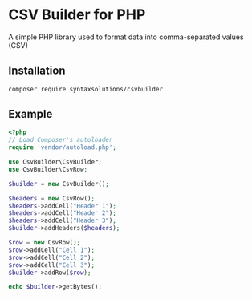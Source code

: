 # CSV Builder for PHP
A simple PHP library used to format data into comma-separated values (CSV)

## Installation

```sh
composer require syntaxsolutions/csvbuilder
```

## Example

```php
<?php
// Load Composer's autoloader
require 'vendor/autoload.php';

use CsvBuilder\CsvBuilder;
use CsvBuilder\CsvRow;

$builder = new CsvBuilder();

$headers = new CsvRow();
$headers->addCell("Header 1");
$headers->addCell("Header 2");
$headers->addCell("Header 3");
$builder->addHeaders($headers);

$row = new CsvRow();
$row->addCell("Cell 1");
$row->addCell("Cell 2");
$row->addCell("Cell 3");
$builder->addRow($row);

echo $builder->getBytes();
```